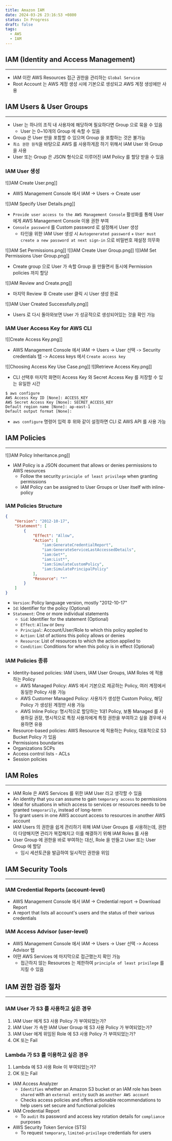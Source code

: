 ```yaml
---
title: Amazon IAM
date: 2024-03-26 23:16:53 +0800
status: In Progress
draft: false
tags:
  - AWS
  - IAM
---
```

## IAM (Identity and Access Management)
---
- IAM 이란 AWS Resources 접근 권한을 관리하는 `Global Service`
- Root Account 는 AWS 계정 생성 시에 기본으로 생성되고 AWS 계정 생성에만 사용

## IAM Users & User Groups
---
- User 는 하나의 조직 내 사용자에 해당하며 필요하다면 Group 으로 묶을 수 있음
	- User 는 0~10개의 Group 에 속할 수 있음
- Group 은 User 만을 포함할 수 있으며 Group 을 포함하는 것은 불가능
- `최소 권한 원칙`을 바탕으로 AWS 를 사용하게끔 하기 위해서 IAM User 와 Group 을 사용
- User 또는 Group 은 JSON 형식으로 이루어진 IAM Policy 를 할당 받을 수 있음

### IAM User 생성
![[IAM Create User.png]]
- AWS Management Console 에서 IAM -> Users -> Create user

![[IAM Specify User Details.png]]
- `Provide user access to the AWS Management Console` 활성화를 통해 User 에게 AWS Management Console 이용 권한 부여
- `Console password` 를 Custom password 로 설정해서 User 생성
	- 타인을 위한 IAM User 생성 시 `Autogenerated password` + `User must create a new password at next sign-in` 으로 비밀번호 재설정 의무화

![[IAM Set Permissions.png]]
![[IAM Create User Group.png]]
![[IAM Set Permissions User Group.png]]
- Create group 으로 User 가 속할 Group 을 만들면서 동시에 Permission policies 까지 할당

![[IAM Review and Create.png]]
- 마지막 Review 후 Create user 클릭 시 User 생성 완료

![[IAM User Created Successfully.png]]
- Users 로 다시 돌아와보면 User 가 성공적으로 생성되어있는 것을 확인 가능

### IAM User Access Key for AWS CLI
![[Create Access Key.png]]
- AWS Management Console 에서 IAM -> Users -> User 선택 -> Security credentials 탭 -> Access keys 에서 `Create access key`

![[Choosing Access Key Use Case.png]]
![[Retrieve Access Key.png]]
- CLI 선택후 마지막 화면이 Access Key 와 Secret Access Key 를 저장할 수 있는 유일한 시간

```
$ aws configure
AWS Access Key ID [None]: ACCESS_KEY
AWS Secret Access Key [None]: SECRET_ACCESS_KEY
Default region name [None]: ap-east-1
Default output format [None]:
```
- `aws configure` 명령어 입력 후 위와 같이 설정하면 CLI 로 AWS API 를 사용 가능

## IAM Policies
---
![[IAM Policy Inheritance.png]]
- IAM Policy is a JSON document that allows or denies permissions to AWS resources
	- Follow the security `principle of least privilege` when granting permissions
	- IAM Policy can be assigned to User Groups or User itself with inline-policy

### IAM Policies Structure
```json
{
    "Version": "2012-10-17",
    "Statement": [
        {
            "Effect": "Allow",
            "Action": [
                "iam:GenerateCredentialReport",
                "iam:GenerateServiceLastAccessedDetails",
                "iam:Get*",
                "iam:List*",
                "iam:SimulateCustomPolicy",
                "iam:SimulatePrincipalPolicy"
            ],
            "Resource": "*"
        }
    ]
}
```
- `Version`: Policy language version, mostly "2012-10-17"
- `Id`: Identifier for the policy (Optional)
- `Statement`: One or more individual statements
	- `Sid`: Identifier for the statement (Optional)
	- `Effect`: `Allow` or `Deny`
	- `Principal`: Account/User/Role to which this policy applied to
	- `Action`: List of actions this policy allows or denies
	- `Resource`: List of resources to which the action applied to
	- `Condition`: Conditions for when this policy is in effect (Optional)

### IAM Policies 종류
- Identity-based policies: IAM Users, IAM User Groups, IAM Roles 에 적용하는 Policy
    - AWS Managed Policy: AWS 에서 기본으로 제공하는 Policy, 여러 계정에서 동일한 Policy 사용 가능
    - AWS Customer Managed Policy: 사용자가 생성한 Custom Policy, 해당 Policy 가 생성된 계정만 사용 가능
    - AWS Inline Policy: 명시적으로 할당하는 1대1 Policy, 보통 Managed 를 사용하길 권장, 명시적으로 특정 사용자에게 특정 권한을 부여하고 싶을 경우에 사용하면 유용
- Resource-based policies: AWS Resource 에 적용하는 Policy, 대표적으로 S3 Bucket Policy 가 있음
- Permissions boundaries
- Organizations SCPs
- Access control lists - ACLs
- Session policies

## IAM Roles
---
- IAM Role 은 AWS Services 를 위한 IAM User 라고 생각할 수 있음
- An identity that you can assume to gain `temporary access` to permissions
- Ideal for situations in which access to services or resources needs to be granted `temporarily`, instead of long-term
- To grant users in one AWS account access to resources in another AWS account
- IAM Users 의 권한을 쉽게 관리하기 위해 IAM User Groups 를 사용하는데, 권한이 다양해지면 관리가 복잡해지고 이를 해결하기 위해 IAM Roles 를 사용
- User Group 에 권한을 바로 부여하는 대신, Role 을 만들고 User 또는 User Group 에 할당
	- 임시 세션토큰을 발급하여 일시적인 권한을 위임

## IAM Security Tools
---
### IAM Credential Reports (account-level)
- AWS Management Console 에서 IAM -> Credential report -> Download Report 
- A report that lists all account's users and the status of their various credentials

### IAM Access Advisor (user-level)
- AWS Management Console 에서 IAM -> Users -> User 선택 -> Access Advisor 탭
- 어떤 AWS Services 에 마지막으로 접근했는지 확인 가능
	- 접근하지 않는 Resources 는 제한하여 `principle of least privilege` 를 지킬 수 있음

## IAM 권한 검증 절차
---
### IAM User 가 S3 를 사용하고 싶은 경우
1. IAM User 에게 S3 사용 Policy 가 부여되었는가?
2. IAM User 가 속한 IAM User Group 에 S3 사용 Policy 가 부여되었는가?
3. IAM User 에게 위임된 Role 에 S3 사용 Policy 가 부여되었는가?
4. OK 또는 Fail

### Lambda 가 S3 를 이용하고 싶은 경우
1. Lambda 에 S3 사용 Role 이 부여되었는가?
2. OK 또는 Fail

- IAM Access Analyzer
    - `Identifies` whether an Amazon S3 bucket or an IAM role has been `shared` with an `external entity` such as `another AWS account`
    - Checks access policies and offers actionable recommendations to help users set secure and functional policies
- IAM Credential Report
    - To `audit` its password and access key rotation details for `compliance` purposes
- AWS Security Token Service (STS)
    - To request `temporary`, `limited-privilege` credentials for users
